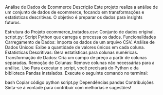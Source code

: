 Análise de Dados de Ecommerce
Descrição
Este projeto realiza a análise de um conjunto de dados de ecommerce, focando em transformações e estatísticas descritivas. O objetivo é preparar os dados para insights futuros.

Estrutura do Projeto
ecommerce_tratados.csv: Conjunto de dados original.
script.py: Script Python que carrega e processa os dados.
Funcionalidades
Carregamento de Dados: Importa os dados de um arquivo CSV.
Análise de Dados Únicos: Exibe a quantidade de valores únicos em cada coluna.
Estatísticas Descritivas: Gera estatísticas para colunas numéricas.
Transformação de Dados: Cria um campo de preço a partir de colunas separadas.
Remoção de Colunas: Remove colunas não necessárias para a análise.
Uso
Para executar o script, você precisará do Python e da biblioteca Pandas instalados. Execute o seguinte comando no terminal:

bash
Copiar código
python script.py
Dependências
pandas
Contribuições
Sinta-se à vontade para contribuir com melhorias e sugestões!

